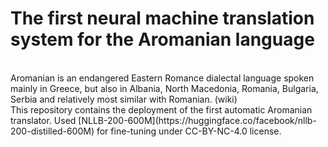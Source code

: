 # The first neural machine translation system for the Aromanian language
<br>
Aromanian is an endangered Eastern Romance dialectal language spoken mainly in Greece, but also in Albania, North Macedonia, Romania, Bulgaria, Serbia and relatively most similar with Romanian. (wiki)
<br>
This repository contains the deployment of the first automatic Aromanian translator. Used [NLLB-200-600M](https://huggingface.co/facebook/nllb-200-distilled-600M) for fine-tuning under CC-BY-NC-4.0 license.
